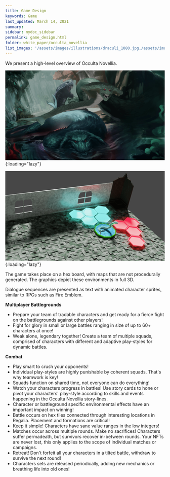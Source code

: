 ```yaml
---
title: Game Design
keywords: Game
last_updated: March 14, 2021
summary: 
sidebar: mydoc_sidebar
permalink: game_design.html
folder: white_paper/occulta_novellia
list_images: '/assets/images/illustrations/draculi_1080.jpg,/assets/images/illustrations/laurence_the_duelist_1080.jpg,/assets/images/illustrations/iscara_the_ten_thousand_guns_1080.jpg,/assets/images/illustrations/alpha_draculi_1080.jpg'
---
```

We present a high-level overview of Occulta Novellia.

![Draculi Render](/assets/images/draculi_render.png "Pre-alpha footage showing Draculi model."){:loading="lazy"}

![Draculi on Hex Board](/assets/images/hex_board.png "Pre-alpha footage showing Draculi selected to move or attack nearby hex tiles."){:loading="lazy"}

The game takes place on a hex board, with maps that are not procedurally generated. The graphics depict these environments in full 3D.

Dialogue sequences are presented as text with animated character sprites, similar to RPGs such as Fire Emblem.

**Multiplayer Battlegrounds**
- Prepare your team of tradable characters and get ready for a fierce fight on the battlegrounds against other players!
- Fight for glory in small or large battles ranging in size of up to 60+ characters at once!
- Weak alone, legendary together! Create a team of multiple squads, comprised of characters with different and adaptive play-styles for dynamic battles.

**Combat**
- Play smart to crush your opponents!
- Individual play-styles are highly punishable by coherent squads. That's why teamwork is key!
- Squads function on shared time, not everyone can do everything!
- Watch your characters progress in battles! Use story cards to hone or pivot your characters' play-style according to skills and events happening in the Occulta Novellia story-lines.
- Character or battleground specific environmental effects have an important impact on winning!
- Battle occurs on hex tiles connected through interesting locations in Regalia. Placement and formations are critical!
- Keep it simple! Characters have sane value ranges in the low integers!
- Matches occur across multiple rounds. Make no sacrifices! Characters suffer permadeath, but survivors recover in-between rounds. Your NFTs are never lost, this only applies to the scope of individual matches or campaigns.
- Retreat! Don't forfeit all your characters in a tilted battle, withdraw to survive the next round!
- Characters sets are released periodically, adding new mechanics or breathing life into old ones!
